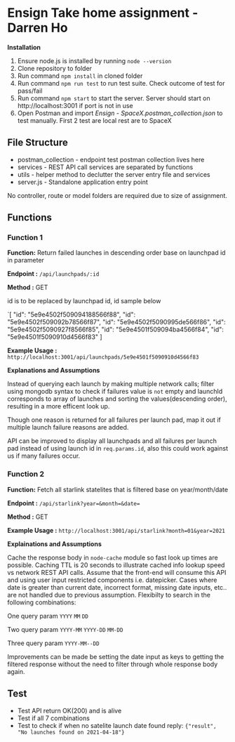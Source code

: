 # Ensign Take home assignment - Darren Ho

**Installation**

1. Ensure node.js is installed by running `node --version`
2. Clone repository to folder
3. Run command `npm install` in cloned folder
4. Run command `npm run test` to run test suite. Check outcome of test for pass/fail
5. Run command `npm start` to start the server. Server should start on http://localhost:3001 if port is not in use
6. Open Postman and import *Ensign - SpaceX.postman_collection.json* to test manually. First 2 test are local rest are to SpaceX

## File Structure

- postman_collection - endpoint test postman collection lives here
- services -  REST API call services are separated by functions
- utils - helper method to declutter the server entry file and services
- server.js - Standalone application entry point


No controller, route or model folders are required due to size of assignment.

## Functions


### Function 1 
**Function:** Return failed launches in descending order base on launchpad id in parameter

**Endpoint :** `/api/launchpads/:id`

**Method :** GET

id is to be replaced by launchpad id, id sample below

`[
    "id": "5e9e4502f509094188566f88",
    "id": "5e9e4502f509092b78566f87",
    "id": "5e9e4502f5090995de566f86",
    "id": "5e9e4502f5090927f8566f85",
    "id": "5e9e4501f509094ba4566f84",
    "id": "5e9e4501f5090910d4566f83"
]

**Example Usage :** `http://localhost:3001/api/launchpads/5e9e4501f5090910d4566f83`



**Explanations and Assumptions**

Instead of querying each launch by making multiple network calls; filter using mongodb syntax to check if failures value is `not` empty and launchId corresponds to array of launches and sorting the values(descending order), resulting in a more efficent look up. 

Though one reason is returned for all failures per launch pad, map it out if multiple launch failure reasons are added. 

API can be improved to display all launchpads and all failures per launch pad instead of using launch id in `req.params.id`, also this could work against us if many failures occur.


### Function 2 
**Function:** Fetch all starlink statelites that is filtered base on year/month/date

**Endpoint :** `/api/starlink?year=&month=&date=`

**Method :** GET



**Example Usage :** `http://localhost:3001/api/starlink?month=01&year=2021`



**Explainations and Assumptions**

Cache the response body in `node-cache` module so fast look up times are possible. Caching TTL is 20 seconds to illustrate cached info lookup speed vs network REST API calls. Assume that the front-end will consume this API and using user input restricted components i.e. datepicker. Cases where date is greater than current date, incorrect format, missing date inputs,  etc.. are not handled due to previous assumption. Flexibilty to search in the following combinations: 

One query param
`YYYY`
`MM`
`DD`

Two query param
`YYYY-MM`
`YYYY-DD`
`MM-DD`

Three query param
`YYYY-MM--DD`


Improvements can be made be setting the date input as keys to getting the filtered response without the need to filter through whole response body again.


## Test

- Test API return OK(200) and is alive
- Test if all 7 combinations
- Test to check if when no satelite launch date found reply: `{"result", "No launches found on 2021-04-18"}`
